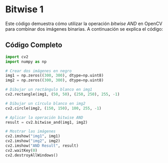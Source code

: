 # Bitwise 1

Este código demuestra cómo utilizar la operación *bitwise AND* en OpenCV para combinar dos imágenes binarias. A continuación se explica el código:

## Código Completo

```python
import cv2
import numpy as np

# Crear dos imágenes en negro
img1 = np.zeros((300, 300), dtype=np.uint8)
img2 = np.zeros((300, 300), dtype=np.uint8)

# Dibujar un rectángulo blanco en img1
cv2.rectangle(img1, (50, 50), (250, 250), 255, -1)

# Dibujar un círculo blanco en img2
cv2.circle(img2, (150, 150), 100, 255, -1)

# Aplicar la operación bitwise AND
result = cv2.bitwise_and(img1, img2)

# Mostrar las imágenes
cv2.imshow("img1", img1)
cv2.imshow("img2", img2)
cv2.imshow("AND Result", result)
cv2.waitKey(0)
cv2.destroyAllWindows()